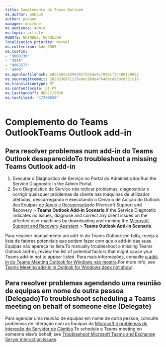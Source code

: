 ```yaml
---
title: Complemento do Teams Outlook
ms.author: pebaum
author: pebaum
manager: mnirkhe
ms.audience: Admin
ms.topic: article
ROBOTS: NOINDEX, NOFOLLOW
localization_priority: Normal
ms.collection: Adm_O365
ms.custom:
- "9000736"
- "3536"
- "9002573"
- "4990"
ms.openlocfilehash: a8b548da6390391fd36de9cf848cf3a4801c9d92
ms.sourcegitcommit: 282933087112fe8ec989e47b400ce589c0351c16
ms.translationtype: MT
ms.contentlocale: pt-PT
ms.lasthandoff: 08/27/2020
ms.locfileid: "47290030"
---
```

# <a name="teams-outlook-add-in"></a><span data-ttu-id="7cabb-102">Complemento do Teams Outlook</span><span class="sxs-lookup"><span data-stu-id="7cabb-102">Teams Outlook add-in</span></span>

## <a name="to-troubleshoot-a-missing-teams-outlook-add-in"></a><span data-ttu-id="7cabb-103">Para resolver problemas num add-in do Teams Outlook desaparecido</span><span class="sxs-lookup"><span data-stu-id="7cabb-103">To troubleshoot a missing Teams Outlook add-in</span></span>

1. <span data-ttu-id="7cabb-104">Executar o Diagnóstico de Serviço no Portal do Administrador.</span><span class="sxs-lookup"><span data-stu-id="7cabb-104">Run the Service Diagnostic in the Admin Portal.</span></span> 
2. <span data-ttu-id="7cabb-105">Se o Diagnóstico de Serviço não indicar problemas, diagnosticar e corrigir quaisquer problemas de cliente nas máquinas de utilizador afetadas, descarregando e executando o Cenário de Adição do Outlook das Equipas [de Apoio e Recuperação](https://aka.ms/SaRA-TeamsAddInScenario)do Microsoft Support and Recovery  >  **Teams Outlook Add-in Scenario**.</span><span class="sxs-lookup"><span data-stu-id="7cabb-105">If the Service Diagnostic indicates no issues, diagnose and correct any client issues on the affected user machines  by downloading and running the [Microsoft Support and Recovery Assistant](https://aka.ms/SaRA-TeamsAddInScenario) > **Teams Outlook Add-in Scenario**.</span></span>

<span data-ttu-id="7cabb-106">Para resolver manualmente um add-in do Teams Outlook em falta, reveja a lista de fatores potenciais que podem fazer com que o add-in das suas Equipas não apareça na lista.</span><span class="sxs-lookup"><span data-stu-id="7cabb-106">To manually troubleshoot a missing Teams Outlook add-in, review the list of potential factors that might cause your Teams add-in not to appear listed.</span></span> <span data-ttu-id="7cabb-107">Para mais informações, consulte [o add-in do Teams Meeting Outlook for Windows não mostra](https://docs.microsoft.com/microsoftteams/teams-add-in-for-outlook#teams-meeting-add-in-in-outlook-for-windows-does-not-show).</span><span class="sxs-lookup"><span data-stu-id="7cabb-107">For more info, see [Teams Meeting add-in in Outlook for Windows does not show](https://docs.microsoft.com/microsoftteams/teams-add-in-for-outlook#teams-meeting-add-in-in-outlook-for-windows-does-not-show).</span></span>

## <a name="to-troubleshoot-scheduling-a-teams-meeting-on-behalf-of-someone-else-delegate"></a><span data-ttu-id="7cabb-108">Para resolver problemas agendando uma reunião de equipas em nome de outra pessoa (Delegado)</span><span class="sxs-lookup"><span data-stu-id="7cabb-108">To troubleshoot scheduling a Teams meeting on behalf of someone else (Delegate)</span></span>

<span data-ttu-id="7cabb-109">Para agendar uma reunião de equipas em nome de outra pessoa, consulte problemas de interação com as Equipas da [Microsoft e problemas de interação do Servidor de Câmbio](https://docs.microsoft.com/microsoftteams/troubleshoot/known-issues/teams-exchange-interaction-issue).</span><span class="sxs-lookup"><span data-stu-id="7cabb-109">To schedule a Teams meeting on someone else's behalf, see [Troubleshoot Microsoft Teams and Exchange Server interaction issues](https://docs.microsoft.com/microsoftteams/troubleshoot/known-issues/teams-exchange-interaction-issue).</span></span>
